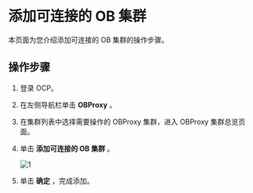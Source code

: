 # 添加可连接的 OB 集群 


本页面为您介绍添加可连接的 OB 集群的操作步骤。

操作步骤 
-------------------------

1. 登录 OCP。

   

2. 在左侧导航栏单击 **OBProxy** 。

   

3. 在集群列表中选择需要操作的 OBProxy 集群，进入 OBProxy 集群总览页面。

   

4. 单击 **添加可连接的 OB 集群** 。

    ![1](https://help-static-aliyun-doc.aliyuncs.com/assets/img/zh-CN/3640360261/p271529.png)


5. 单击 **确定** ，完成添加。

   



